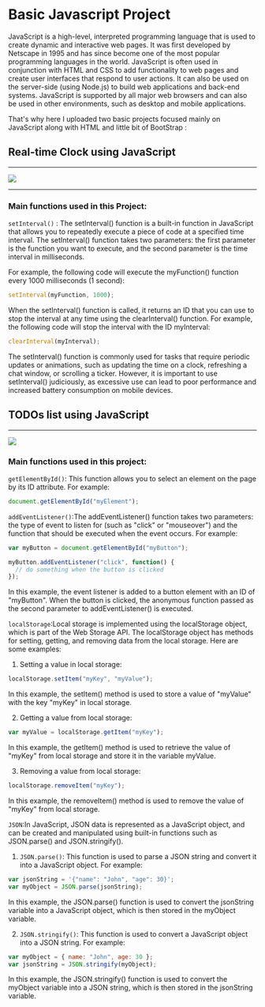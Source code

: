 # Basic Javascript Project

JavaScript is a high-level, interpreted programming language that is used to create dynamic and interactive web pages. It was first developed by Netscape in 1995 and has since become one of the most popular programming languages in the world. JavaScript is often used in conjunction with HTML and CSS to add functionality to web pages and create user interfaces that respond to user actions. It can also be used on the server-side (using Node.js) to build web applications and back-end systems. JavaScript is supported by all major web browsers and can also be used in other environments, such as desktop and mobile applications.

That's why here I uploaded two basic projects focused mainly on JavaScript along with HTML and little bit of BootStrap :

## Real-time Clock using JavaScript
<hr>
<img src="https://github.com/thakurboy004/Basic-JavaScript-Projrects/blob/main/Screenshot%20from%202023-04-30%2021-26-47.png">
<hr>

### Main functions used in this Project:
`setInterval()` : The setInterval() function is a built-in function in JavaScript that allows you to repeatedly execute a piece of code at a specified time interval. The setInterval() function takes two parameters: the first parameter is the function you want to execute, and the second parameter is the time interval in milliseconds.

For example, the following code will execute the myFunction() function every 1000 milliseconds (1 second):

```javascript
setInterval(myFunction, 1000);
```
When the setInterval() function is called, it returns an ID that you can use to stop the interval at any time using the clearInterval() function. For example, the following code will stop the interval with the ID myInterval:

```javascript
clearInterval(myInterval);
```
The setInterval() function is commonly used for tasks that require periodic updates or animations, such as updating the time on a clock, refreshing a chat window, or scrolling a ticker. However, it is important to use setInterval() judiciously, as excessive use can lead to poor performance and increased battery consumption on mobile devices.

## TODOs list using JavaScript
<hr>
<img src="../Basic-JavaScript-Projrects/Screenshot from 2023-04-30 21-50-27.png">

### Main functions used in this project:

`getElementById()`: This function allows you to select an element on the page by its ID attribute. For example:
```javascript
document.getElementById("myElement");
```
`addEventListener()`:The addEventListener() function takes two parameters: the type of event to listen for (such as "click" or "mouseover") and the function that should be executed when the event occurs. For example:
```javascript
var myButton = document.getElementById("myButton");

myButton.addEventListener("click", function() {
  // do something when the button is clicked
});
```
In this example, the event listener is added to a button element with an ID of "myButton". When the button is clicked, the anonymous function passed as the second parameter to addEventListener() is executed.

`localStorage`:Local storage is implemented using the localStorage object, which is part of the Web Storage API. The localStorage object has methods for setting, getting, and removing data from the local storage. Here are some examples:

1. Setting a value in local storage:
```javascript
localStorage.setItem("myKey", "myValue");
```
In this example, the setItem() method is used to store a value of "myValue" with the key "myKey" in local storage.

2. Getting a value from local storage:
```javascript
var myValue = localStorage.getItem("myKey");
```
In this example, the getItem() method is used to retrieve the value of "myKey" from local storage and store it in the variable myValue.

3. Removing a value from local storage:
```javascript
localStorage.removeItem("myKey");
```
In this example, the removeItem() method is used to remove the value of "myKey" from local storage.

`JSON`:In JavaScript, JSON data is represented as a JavaScript object, and can be created and manipulated using built-in functions such as JSON.parse() and JSON.stringify().

1. `JSON.parse()`:  This function is used to parse a JSON string and convert it into a JavaScript object. For example:
```javascript
var jsonString = '{"name": "John", "age": 30}';
var myObject = JSON.parse(jsonString);
```

In this example, the JSON.parse() function is used to convert the jsonString variable into a JavaScript object, which is then stored in the myObject variable.

2. `JSON.stringify()`:  This function is used to convert a JavaScript object into a JSON string. For example:
```javascript
var myObject = { name: "John", age: 30 };
var jsonString = JSON.stringify(myObject);
```

In this example, the JSON.stringify() function is used to convert the myObject variable into a JSON string, which is then stored in the jsonString variable.

